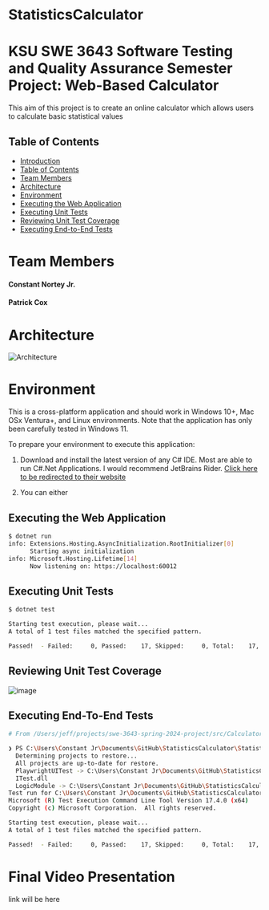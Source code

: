 # StatisticsCalculator

# KSU SWE 3643 Software Testing and Quality Assurance Semester Project: Web-Based Calculator
This aim of this project is to create an online calculator which allows users to calculate basic statistical values

## Table of Contents
- [Introduction](#ksu-swe-3643-software-testing-and-quality-assurance-semester-project-web-based-calculator)
- [Table of Contents](#table-of-contents)
- [Team Members](#team-members)
- [Architecture](#architecture)
- [Environment](#environment)
- [Executing the Web Application](#executing-the-web-application)
- [Executing Unit Tests](#executing-unit-tests)
- [Reviewing Unit Test Coverage](#reviewing-unit-test-coverage)
- [Executing End-to-End Tests](#executing-end-to-end-tests)

# Team Members
#### Constant Nortey Jr.
#### Patrick Cox

# Architecture
![Architecture](https://github.com/user-attachments/assets/5407d18f-5fa6-4272-b460-c71abae530be)

# Environment
This is a cross-platform application and should work in Windows 10+, Mac OSx Ventura+, and Linux environments. Note that the application has only been carefully tested in Windows 11.

To prepare your environment to execute this application:
 1. Download and install the latest version of any C# IDE. Most are able to run C#.Net Applications. I would recommend JetBrains Rider. [Click here to be redirected to their website](https://www.jetbrains.com/rider/download/#section=windows)

 2. You can either
## Executing the Web Application
```bash
$ dotnet run
info: Extensions.Hosting.AsyncInitialization.RootInitializer[0]
      Starting async initialization
info: Microsoft.Hosting.Lifetime[14]
      Now listening on: https://localhost:60012
```
## Executing Unit Tests
```bash
$ dotnet test

Starting test execution, please wait...
A total of 1 test files matched the specified pattern.

Passed!  - Failed:     0, Passed:    17, Skipped:     0, Total:    17, Duration: 28 ms - StatCalcTest.dll (net7.0)
```
## Reviewing Unit Test Coverage
![image](https://github.com/user-attachments/assets/a70f011d-7655-4a20-b6be-c27cacdc8028)

## Executing End-To-End Tests
```bash
# From /Users/jeff/projects/swe-3643-spring-2024-project/src/Calculator/CalculatorEndToEndTests

❯ PS C:\Users\Constant Jr\Documents\GitHub\StatisticsCalculator\StatisticsCalculator> dotnet test 
  Determining projects to restore...
  All projects are up-to-date for restore.
  PlaywrightUITest -> C:\Users\Constant Jr\Documents\GitHub\StatisticsCalculator\StatisticsCalculator\PlaywrightUITest\bin\Debug\net6.0\PlaywrightU
  ITest.dll
  LogicModule -> C:\Users\Constant Jr\Documents\GitHub\StatisticsCalculator\StatisticsCalculator\LogicModule\bin\Debug\net7.0\LogicModule.dll       
Test run for C:\Users\Constant Jr\Documents\GitHub\StatisticsCalculator\StatisticsCalculator\PlaywrightUITest\bin\Debug\net6.0\PlaywrightUITest.dll (.NETCoreApp,Version=v6.0)
Microsoft (R) Test Execution Command Line Tool Version 17.4.0 (x64)
Copyright (c) Microsoft Corporation.  All rights reserved.

Starting test execution, please wait...
A total of 1 test files matched the specified pattern.

Passed!  - Failed:     0, Passed:    17, Skipped:     0, Total:    17, Duration: 28 ms - StatCalcTest.dll (net7.0)
```
# Final Video Presentation
link will be here
